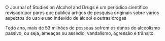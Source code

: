 O Journal of Studies on Alcohol and Drugs é um periódico científico revisado por pares que publica artigos de pesquisa originais sobre vários aspectos do uso e uso indevido de álcool e outras drogas

Todo ano, mais de 53 milhões de pessoas sofrem os danos do alcoolismo passivo, ou seja, ameaças ou assédio, vandalismo, agressão e trânsito.